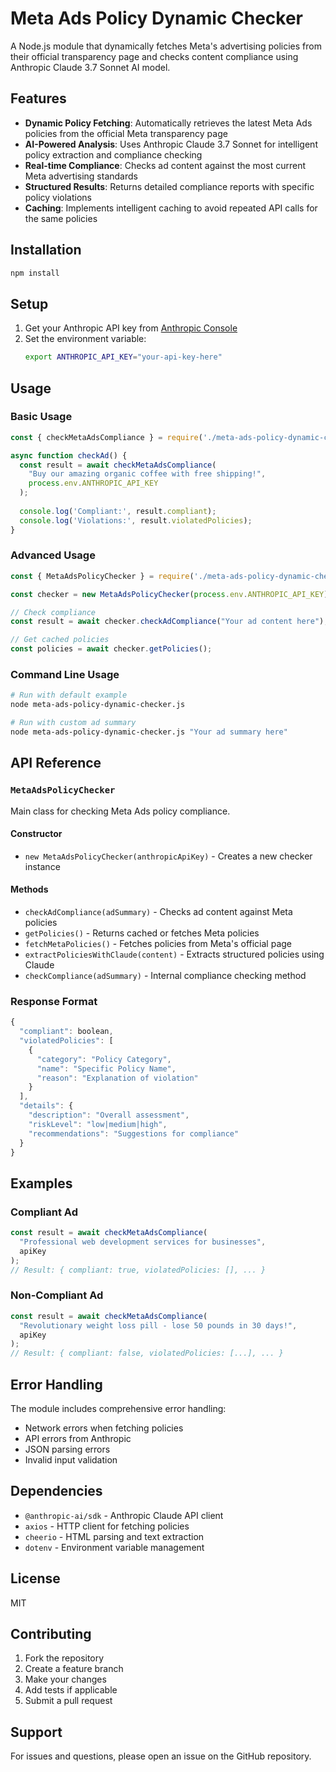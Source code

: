 # Meta Ads Policy Dynamic Checker

A Node.js module that dynamically fetches Meta's advertising policies from their official transparency page and checks content compliance using Anthropic Claude 3.7 Sonnet AI model.

## Features

- **Dynamic Policy Fetching**: Automatically retrieves the latest Meta Ads policies from the official Meta transparency page
- **AI-Powered Analysis**: Uses Anthropic Claude 3.7 Sonnet for intelligent policy extraction and compliance checking
- **Real-time Compliance**: Checks ad content against the most current Meta advertising standards
- **Structured Results**: Returns detailed compliance reports with specific policy violations
- **Caching**: Implements intelligent caching to avoid repeated API calls for the same policies

## Installation

```bash
npm install
```

## Setup

1. Get your Anthropic API key from [Anthropic Console](https://console.anthropic.com/)
2. Set the environment variable:
   ```bash
   export ANTHROPIC_API_KEY="your-api-key-here"
   ```

## Usage

### Basic Usage

```javascript
const { checkMetaAdsCompliance } = require('./meta-ads-policy-dynamic-checker');

async function checkAd() {
  const result = await checkMetaAdsCompliance(
    "Buy our amazing organic coffee with free shipping!",
    process.env.ANTHROPIC_API_KEY
  );
  
  console.log('Compliant:', result.compliant);
  console.log('Violations:', result.violatedPolicies);
}
```

### Advanced Usage

```javascript
const { MetaAdsPolicyChecker } = require('./meta-ads-policy-dynamic-checker');

const checker = new MetaAdsPolicyChecker(process.env.ANTHROPIC_API_KEY);

// Check compliance
const result = await checker.checkAdCompliance("Your ad content here");

// Get cached policies
const policies = await checker.getPolicies();
```

### Command Line Usage

```bash
# Run with default example
node meta-ads-policy-dynamic-checker.js

# Run with custom ad summary
node meta-ads-policy-dynamic-checker.js "Your ad summary here"
```

## API Reference

### `MetaAdsPolicyChecker`

Main class for checking Meta Ads policy compliance.

#### Constructor
- `new MetaAdsPolicyChecker(anthropicApiKey)` - Creates a new checker instance

#### Methods
- `checkAdCompliance(adSummary)` - Checks ad content against Meta policies
- `getPolicies()` - Returns cached or fetches Meta policies
- `fetchMetaPolicies()` - Fetches policies from Meta's official page
- `extractPoliciesWithClaude(content)` - Extracts structured policies using Claude
- `checkCompliance(adSummary)` - Internal compliance checking method

### Response Format

```javascript
{
  "compliant": boolean,
  "violatedPolicies": [
    {
      "category": "Policy Category",
      "name": "Specific Policy Name", 
      "reason": "Explanation of violation"
    }
  ],
  "details": {
    "description": "Overall assessment",
    "riskLevel": "low|medium|high",
    "recommendations": "Suggestions for compliance"
  }
}
```

## Examples

### Compliant Ad
```javascript
const result = await checkMetaAdsCompliance(
  "Professional web development services for businesses",
  apiKey
);
// Result: { compliant: true, violatedPolicies: [], ... }
```

### Non-Compliant Ad
```javascript
const result = await checkMetaAdsCompliance(
  "Revolutionary weight loss pill - lose 50 pounds in 30 days!",
  apiKey
);
// Result: { compliant: false, violatedPolicies: [...], ... }
```

## Error Handling

The module includes comprehensive error handling:
- Network errors when fetching policies
- API errors from Anthropic
- JSON parsing errors
- Invalid input validation

## Dependencies

- `@anthropic-ai/sdk` - Anthropic Claude API client
- `axios` - HTTP client for fetching policies
- `cheerio` - HTML parsing and text extraction
- `dotenv` - Environment variable management

## License

MIT

## Contributing

1. Fork the repository
2. Create a feature branch
3. Make your changes
4. Add tests if applicable
5. Submit a pull request

## Support

For issues and questions, please open an issue on the GitHub repository.
